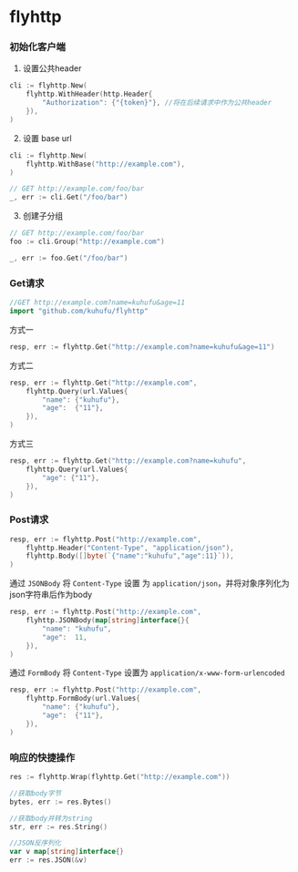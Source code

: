# flyhttp

### 初始化客户端

1. 设置公共header

```go
cli := flyhttp.New(
    flyhttp.WithHeader(http.Header{
        "Authorization": {"{token}"}, //将在后续请求中作为公共header
    }),
)
```

2. 设置 base url

```go
cli := flyhttp.New(
    flyhttp.WithBase("http://example.com"),
)

// GET http://example.com/foo/bar
_, err := cli.Get("/foo/bar")
```

3. 创建子分组

```go
// GET http://example.com/foo/bar
foo := cli.Group("http://example.com")

_, err := foo.Get("/foo/bar")
```



### Get请求

```go
//GET http://example.com?name=kuhufu&age=11
import "github.com/kuhufu/flyhttp"
```

方式一

```go
resp, err := flyhttp.Get("http://example.com?name=kuhufu&age=11")
```

方式二

```go
resp, err := flyhttp.Get("http://example.com",
    flyhttp.Query(url.Values{
        "name": {"kuhufu"},
        "age":  {"11"},
    }),
)
```

方式三

```go
resp, err := flyhttp.Get("http://example.com?name=kuhufu",
    flyhttp.Query(url.Values{
        "age": {"11"},
    }),
)
```


### Post请求
```go
resp, err := flyhttp.Post("http://example.com",
    flyhttp.Header("Content-Type", "application/json"),
    flyhttp.Body([]byte(`{"name":"kuhufu","age":11}`)),
)
```

通过 `JSONBody` 将 `Content-Type` 设置 为 `application/json`，并将对象序列化为json字符串后作为body

```go
resp, err := flyhttp.Post("http://example.com",
    flyhttp.JSONBody(map[string]interface{}{
        "name": "kuhufu",
        "age":  11,
    }),
)
```

通过 `FormBody` 将 `Content-Type` 设置为 `application/x-www-form-urlencoded`

```go
resp, err := flyhttp.Post("http://example.com",
    flyhttp.FormBody(url.Values{
        "name": {"kuhufu"},
        "age":  {"11"},
    }),
)
```



### 响应的快捷操作

```go
res := flyhttp.Wrap(flyhttp.Get("http://example.com"))

//获取body字节
bytes, err := res.Bytes()

//获取body并转为string
str, err := res.String()

//JSON反序列化
var v map[string]interface{}
err := res.JSON(&v)
```


